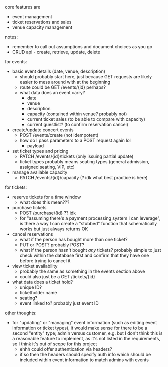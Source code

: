 core features are
* event management
* ticket reservations and sales
* venue capacity management

notes:
* remember to call out assumptions and document choices as you go
* CRUD api - create, retrieve, update, delete

for events:
* basic event details (date, venue, description)
    - should probably start here, just because GET requests are likely easier to mess around with at the beginning 
    - route could be GET /events/{id} perhaps?
    - what data does an event carry? 
        - date
        - venue
        - description 
        - capacity (contained within venue? probably not)
        - current ticket sales (to be able to compare with capacity)
        - current guestlist? (to confirm reservation cancel)
* create/update concert events
    - POST /events/create (not idempotent)
    - how do I pass parameters to a POST request again lol 
        - payload
* set ticket types and pricing 
    - PATCH /events/{id}/tickets (only issuing partial update)
    - ticket types probably means seating types (general admission, assigned seating, VIP, etc)
* manage available capacity 
    - PATCH /events/{id}/capacity (? idk what best practice is here)

for tickets:
* reserve tickets for a time window
    - what does this mean???
* purchase tickets
    - POST /purchase/{id} ?? idk 
    - for "assuming there's a payment processing system I can leverage", is there a way I can create a "stubbed" function that schematically works but just always returns OK
* cancel reservations
    - what if the person has bought more than one ticket?
    - PUT or POST? probably POST?
    - what if the person hasn't bought *any* tickets? probably simple to just check within the database first and confirm that they have one before trying to cancel it 
* view ticket availability 
    - probably the same as something in the events section above
    - could also just be a GET /tickets/{id}
* what data does a ticket hold?
    - unique ID? 
    - ticketholder name
    - seating? 
    - event linked to? probably just event ID 

other thoughts:
* for "updating" or "managing" event information (such as editing event information or ticket types), it would make sense for there to be a second "entity" type; admin versus customer, e.g. but I don't think this is a reasonable feature to implement, as it's not listed in the requirements, so I think it's out of scope for this project 
    - ehhh could offer authentication via headers?
    - if so then the headers should specify auth info which should be included within event information to match admins with events
